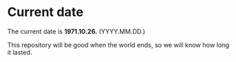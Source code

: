 # Current date

The current date is **1971.10.26.** (YYYY.MM.DD.)

This repository will be good when the world ends, so we will know how long it lasted.